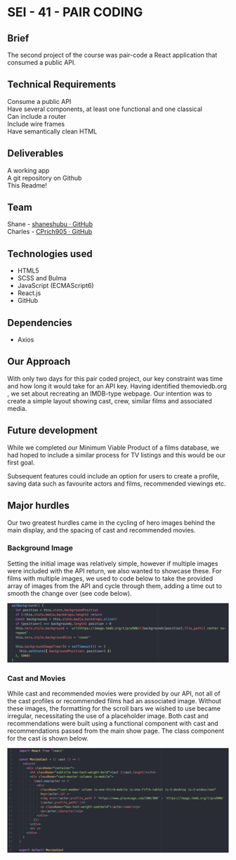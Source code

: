 # SEI - 41 - PAIR CODING
## Brief
The second project of the course was pair-code a React application that consumed a public API.

## Technical Requirements
Consume a public API <br />
Have several components, at least one functional and one classical <br />
Can include a router <br />
Include wire frames <br />
Have semantically clean HTML <br />

## Deliverables
A working app <br />
A git repository on Github <br />
This Readme!

## Team
Shane - [shaneshubu · GitHub](https://github.com/shaneshibu) <br />
Charles - [CPrich905 · GitHub](https://github.com/CPrich905)

## Technologies used
* HTML5
* SCSS and Bulma
* JavaScript (ECMAScript6)
* React.js
* GitHub

## Dependencies
* Axios

## Our Approach
With only two days for this pair coded project, our key constraint was time and how long it would take for an API key. Having identified themoviedb.org , we set about recreating an IMDB-type webpage. Our intention was to create a simple layout showing cast, crew, similar films and associated media.

## Future development
While we completed our Minimum Viable Product of a films database, we had hoped to include a similar process for TV listings and this would be our first goal.

Subsequent features could include an option for users to create a profile, saving data such as favourite actors and films, recommended viewings etc.

## Major hurdles
Our two greatest hurdles came in the cycling of hero images behind the main display, and the spacing of cast and recommended movies.

###  Background Image
Setting the initial image was  relatively simple, however if multiple images were included with the API return, we also wanted to showcase these. For films with multiple images, we used to code below to take the provided array of images from the API and cycle through them, adding a time out to smooth the change over (see code below).

![Alt text](./dist/assets/readme/setbackground.png?raw=true "Title")


### Cast and Movies
While cast and recommended movies were provided by our API, not all of the cast profiles or recommended films had an associated image. Without these images, the formatting for the scroll bars we wished to use became irregular, necessitating the use of a placeholder image.
Both cast and recommendations were built using a functional component with cast and recommendations passed from the main show page. The class component for the cast is shown below.

![Alt text](./dist/assets/readme/cast.png?raw=true "Title")
